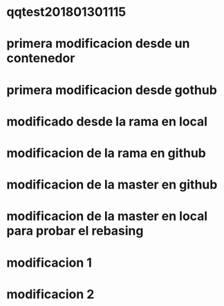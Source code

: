 # qqtest201801301115
# primera modificacion desde un contenedor
# primera modificacion desde gothub
# modificado desde la rama en local
# modificacion de la rama en github
# modificacion de la master en github
# modificacion de la master en local para probar el rebasing
# modificacion 1
# modificacion 2
